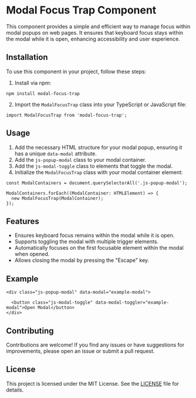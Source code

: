 <!DOCTYPE html>
<html lang="en">

<head>
  <meta charset="UTF-8">
  <meta name="viewport" content="width=device-width, initial-scale=1.0">
  <title>Modal Focus Trap Component</title>
</head>

<body>

  <h1>Modal Focus Trap Component</h1>

  <p>This component provides a simple and efficient way to manage focus within modal popups on web pages. It ensures that keyboard focus stays within the modal while it is open, enhancing accessibility and user experience.</p>

  <h2>Installation</h2>

  <p>To use this component in your project, follow these steps:</p>

  <ol>
    <li>Install via npm:</li>
  </ol>

  <pre><code>npm install modal-focus-trap</code></pre>

  <ol start="2">
    <li>Import the <code>ModalFocusTrap</code> class into your TypeScript or JavaScript file:</li>
  </ol>

  <pre><code>import ModalFocusTrap from 'modal-focus-trap';</code></pre>

  <h2>Usage</h2>

  <ol>
    <li>Add the necessary HTML structure for your modal popup, ensuring it has a unique <code>data-modal</code> attribute.</li>
    <li>Add the <code>js-popup-modal</code> class to your modal container.</li>
    <li>Add the <code>js-modal-toggle</code> class to elements that toggle the modal.</li>
    <li>Initialize the <code>ModalFocusTrap</code> class with your modal container element:</li>
  </ol>

  <pre><code>const ModalContainers = document.querySelectorAll('.js-popup-modal');

ModalContainers.forEach((ModalContainer: HTMLElement) => {
  new ModalFocusTrap(ModalContainer);
});</code></pre>

  <h2>Features</h2>

  <ul>
    <li>Ensures keyboard focus remains within the modal while it is open.</li>
    <li>Supports toggling the modal with multiple trigger elements.</li>
    <li>Automatically focuses on the first focusable element within the modal when opened.</li>
    <li>Allows closing the modal by pressing the "Escape" key.</li>
  </ul>

  <h2>Example</h2>

  <pre><code>&lt;div class="js-popup-modal" data-modal="example-modal"&gt;
  <!-- Modal content here -->
  &lt;button class="js-modal-toggle" data-modal-toggler="example-modal"&gt;Open Modal&lt;/button&gt;
&lt;/div&gt;</code></pre>

  <h2>Contributing</h2>

  <p>Contributions are welcome! If you find any issues or have suggestions for improvements, please open an issue or submit a pull request.</p>

  <h2>License</h2>

  <p>This project is licensed under the MIT License. See the <a href="LICENSE">LICENSE</a> file for details.</p>

</body>

</html>
